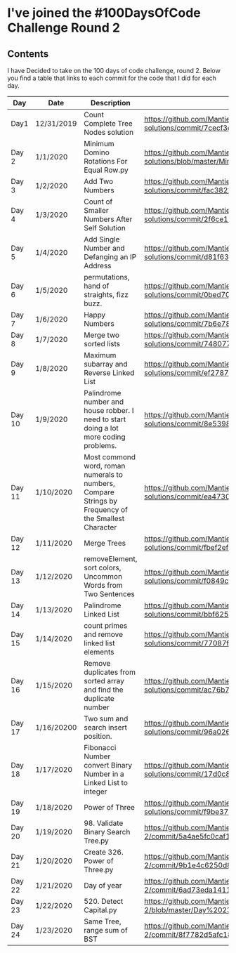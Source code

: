 # I've joined the #100DaysOfCode Challenge Round 2

## Contents

I have Decided to take on the 100 days of code challenge, round 2.  Below you find a table that links to each commit for the code that I did for each day. 



| ﻿Day 	| Date 	| Description 	| Commit Hyperlink 	|
|--------	|------------	|------------------------------------------------------------------------------------------------------	|------------------------------------------------------------------------------------------------------------------	|
| Day1 	| 12/31/2019 	| Count Complete Tree Nodes  solution 	| https://github.com/MantieReid/leetcode-solutions/commit/7cecf3d3cd9025f041a2a8d2f66dd7477d469fd8 	|
| Day 2 	| 1/1/2020 	| Minimum Domino Rotations For Equal Row.py 	| https://github.com/MantieReid/leetcode-solutions/blob/master/Minimum%20Domino%20Rotations%20For%20Equal%20Row.py 	|
| Day 3 	| 1/2/2020 	| Add Two Numbers 	| https://github.com/MantieReid/leetcode-solutions/commit/fac382238664fa58292d5a25379dff0f3df0519c 	|
| Day 4 	| 1/3/2020 	| Count of Smaller Numbers After Self Solution 	| https://github.com/MantieReid/leetcode-solutions/commit/2f6ce15b5b110e9bc129a216bc4949dbb82d0ad4 	|
| Day 5 	| 1/4/2020 	| Add Single Number and Defanging an IP Address 	| https://github.com/MantieReid/leetcode-solutions/commit/d81f636870b0a0c05dcfdb403db90ef61aa667f4 	|
| Day 6 	| 1/5/2020 	| permutations, hand of straights, fizz buzz. 	| https://github.com/MantieReid/leetcode-solutions/commit/0bed7058919b1f39c52fc9180ad704ac0322de78 	|
| Day 7 	| 1/6/2020 	| Happy Numbers 	| https://github.com/MantieReid/leetcode-solutions/commit/7b6e784fa8ef8a658cf35f452a866854a8954232 	|
| Day 8 	| 1/7/2020 	| Merge two sorted lists 	| https://github.com/MantieReid/leetcode-solutions/commit/748077bda08b3c102798afe7042cb83bc57e45c0 	|
| Day 9 	| 1/8/2020 	| Maximum subarray and Reverse Linked List 	| https://github.com/MantieReid/leetcode-solutions/commit/ef2787a12749db73be36583bcba32ee5b97d4a2f 	|
| Day 10 	| 1/9/2020 	| Palindrome number and house robber. I need to start doing a lot more coding problems. 	| https://github.com/MantieReid/leetcode-solutions/commit/8e53983a9b8111d504d2fee7ac87f608389a8378 	|
| Day 11 	| 1/10/2020 	| Most commond word, roman numerals to numbers, Compare Strings by Frequency of the Smallest Character 	| https://github.com/MantieReid/leetcode-solutions/commit/ea4730cf232f8cb74f5c89882de29cf2e7cb8f22 	|
| Day 12 	| 1/11/2020 	| Merge Trees 	| https://github.com/MantieReid/leetcode-solutions/commit/fbef2ef69df518c6f67d15a1af7465bf222719d6 	|
| Day 13 	| 1/12/2020 	| removeElement, sort colors,  Uncommon Words from Two Sentences 	| https://github.com/MantieReid/leetcode-solutions/commit/f0849cfb5a0f6d3ad9b6f085fe0e7c9cb757e627 	|
| Day 14 	| 1/13/2020 	| Palindrome Linked List 	| https://github.com/MantieReid/leetcode-solutions/commit/bbf625c7811e17ca81488991ab207b0efd9614b5 	|
| Day 15 	| 1/14/2020 	| count primes and remove linked list elements 	| https://github.com/MantieReid/leetcode-solutions/commit/77087fe04d981729ea10e2a91463ebf77b785dee 	|
| Day 16 	| 1/15/2020 	| Remove duplicates from sorted array and find the duplicate number 	| https://github.com/MantieReid/leetcode-solutions/commit/ac76b724b6aef7d9c60f54e110d2e3c8c5291ca1 	|
| Day 17 	| 1/16/20200 	| Two sum and search insert position. 	| https://github.com/MantieReid/leetcode-solutions/commit/96a0266108f1ce99f8e46eac93e13d8eec2cadeb 	|
| Day 18 	| 1/17/2020 	| Fibonacci Number convert Binary Number in a Linked List to integer 	| https://github.com/MantieReid/leetcode-solutions/commit/17d0c8755419246f6f0768181c299065f9bf2d61 	|
| Day 19 	| 1/18/2020 	| Power of Three 	| https://github.com/MantieReid/leetcode-solutions/commit/f9be37574057d5ff6a0d5fab5131f69b2fd732d8 	|
| Day 20 	| 1/19/2020 	| 98. Validate Binary Search Tree.py 	| https://github.com/MantieReid/100-days-of-code-round-2/commit/5a4ae5fc0caf16401dd445f2be045d450853ece0 	|
| Day 21 	| 1/20/2020 	| Create 326. Power of Three.py 	| https://github.com/MantieReid/100-days-of-code-round-2/commit/9b1e4c6250d8af212d478ebfff494eea6cad3866 	|
| Day 22 	| 1/21/2020 	| Day of year 	| https://github.com/MantieReid/100-days-of-code-round-2/commit/6ad73eda14118b3f8f84d053f3befa003db23d58 	|
| Day 23 	| 1/22/2020 	| 520. Detect Capital.py 	| https://github.com/MantieReid/100-days-of-code-round-2/blob/master/Day%2023/520.%20Detect%20Capital.py 	|
| Day 24 	| 1/23/2020 	| Same Tree, range sum of BST 	| https://github.com/MantieReid/100-days-of-code-round-2/commit/8f7782d5afc18b2c9045cc0e2c31dc0eaf591bf0 	|
